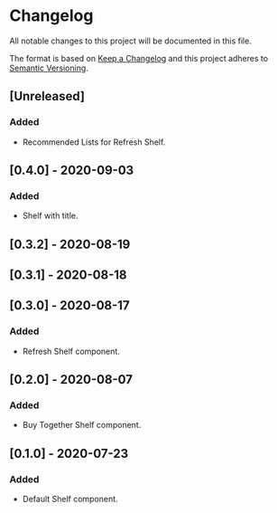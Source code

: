 # Changelog

All notable changes to this project will be documented in this file.

The format is based on [Keep a Changelog](http://keepachangelog.com/en/1.0.0/)
and this project adheres to [Semantic Versioning](http://semver.org/spec/v2.0.0.html).

## [Unreleased]

### Added

- Recommended Lists for Refresh Shelf.

## [0.4.0] - 2020-09-03

### Added

- Shelf with title.

## [0.3.2] - 2020-08-19

## [0.3.1] - 2020-08-18

## [0.3.0] - 2020-08-17

### Added

- Refresh Shelf component.

## [0.2.0] - 2020-08-07

### Added

- Buy Together Shelf component.

## [0.1.0] - 2020-07-23

### Added

- Default Shelf component.
